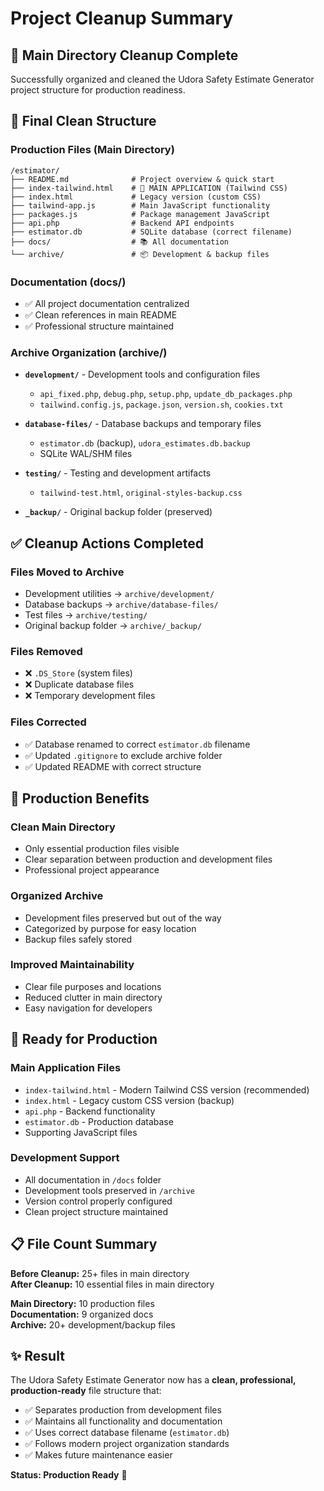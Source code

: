 # Project Cleanup Summary

## 🧹 Main Directory Cleanup Complete

Successfully organized and cleaned the Udora Safety Estimate Generator project structure for production readiness.

## 📁 Final Clean Structure

### **Production Files (Main Directory)**
```
/estimator/
├── README.md              # Project overview & quick start
├── index-tailwind.html    # 🎯 MAIN APPLICATION (Tailwind CSS)
├── index.html             # Legacy version (custom CSS)  
├── tailwind-app.js        # Main JavaScript functionality
├── packages.js            # Package management JavaScript
├── api.php                # Backend API endpoints
├── estimator.db           # SQLite database (correct filename)
├── docs/                  # 📚 All documentation
└── archive/               # 📦 Development & backup files
```

### **Documentation (docs/)**
- ✅ All project documentation centralized
- ✅ Clean references in main README
- ✅ Professional structure maintained

### **Archive Organization (archive/)**
- **`development/`** - Development tools and configuration files
  - `api_fixed.php`, `debug.php`, `setup.php`, `update_db_packages.php`
  - `tailwind.config.js`, `package.json`, `version.sh`, `cookies.txt`
  
- **`database-files/`** - Database backups and temporary files
  - `estimator.db` (backup), `udora_estimates.db.backup`
  - SQLite WAL/SHM files
  
- **`testing/`** - Testing and development artifacts
  - `tailwind-test.html`, `original-styles-backup.css`
  
- **`_backup/`** - Original backup folder (preserved)

## ✅ Cleanup Actions Completed

### **Files Moved to Archive**
- Development utilities → `archive/development/`
- Database backups → `archive/database-files/`
- Test files → `archive/testing/`
- Original backup folder → `archive/_backup/`

### **Files Removed**
- ❌ `.DS_Store` (system files)
- ❌ Duplicate database files
- ❌ Temporary development files

### **Files Corrected**
- ✅ Database renamed to correct `estimator.db` filename
- ✅ Updated `.gitignore` to exclude archive folder
- ✅ Updated README with correct structure

## 🎯 Production Benefits

### **Clean Main Directory**
- Only essential production files visible
- Clear separation between production and development files
- Professional project appearance

### **Organized Archive**
- Development files preserved but out of the way
- Categorized by purpose for easy location
- Backup files safely stored

### **Improved Maintainability**
- Clear file purposes and locations
- Reduced clutter in main directory
- Easy navigation for developers

## 🚀 Ready for Production

### **Main Application Files**
- `index-tailwind.html` - Modern Tailwind CSS version (recommended)
- `index.html` - Legacy custom CSS version (backup)
- `api.php` - Backend functionality
- `estimator.db` - Production database
- Supporting JavaScript files

### **Development Support**
- All documentation in `/docs` folder
- Development tools preserved in `/archive`
- Version control properly configured
- Clean project structure maintained

## 📋 File Count Summary

**Before Cleanup:** 25+ files in main directory  
**After Cleanup:** 10 essential files in main directory

**Main Directory:** 10 production files  
**Documentation:** 9 organized docs  
**Archive:** 20+ development/backup files  

## ✨ Result

The Udora Safety Estimate Generator now has a **clean, professional, production-ready** file structure that:

- ✅ Separates production from development files
- ✅ Maintains all functionality and documentation  
- ✅ Uses correct database filename (`estimator.db`)
- ✅ Follows modern project organization standards
- ✅ Makes future maintenance easier

**Status: Production Ready** 🎉
